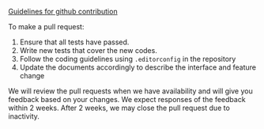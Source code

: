 
[Guidelines for github contribution](https://gist.github.com/Chaser324/ce0505fbed06b947d962)

To make a pull request:
1. Ensure that all tests have passed.
2. Write new tests that cover the new codes.
2. Follow the coding guidelines using `.editorconfig` in the repository
3. Update the documents accordingly to describe the interface and feature change

We will review the pull requests when we have availability and 
will give you feedback based on your changes. We expect responses of the feedback within 2 weeks.
After 2 weeks, we may close the pull request due to inactivity.
